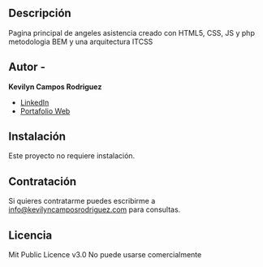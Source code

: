 ## Descripción
Pagina principal de angeles asistencia creado con HTML5, CSS, JS y php metodologia BEM y una arquitectura ITCSS

## Autor - 
**Kevilyn Campos Rodriguez**

* [LinkedIn](www.linkedin.com/in/kevilyncamposrodriguez)
* [Portafolio Web](https://kevilyncamposrodriguez.com/)

## Instalación
Este proyecto no requiere instalación.

## Contratación
Si quieres contratarme puedes escribirme a info@kevilyncamposrodriguez.com para consultas.

## Licencia 
Mit Public Licence v3.0
No puede usarse comercialmente

